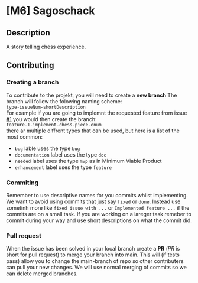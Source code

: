 # [M6] Sagoschack
## Description
A story telling chess experience.

## Contributing
### Creating a branch
To contribute to the projekt, you will need to create a **new branch**
The branch will follow the folowing naming scheme:  
`type-issueNum-shortDescription`  
For example if you are going to implemnt the requested feature from issue [#1](https://github.com/hato1883/M6-Projekt/issues/1) you would then create the branch:  
`feature-1-implement-chess-piece-enum`  
there ar multiple diffrent types that can be used, but here is a list of the most common:
- `bug` lable uses the type `bug`
- `documentation` label uses the type `doc`
- `needed` label uses the type `mvp` as in Minimum Viable Product
- `enhancement` label uses the type `feature`

### Commiting
Remember to use descriptive names for you commits whilst implementing. We want to avoid using commits that just say `fixed` or `done`.
Instead use sometinh more like `fixed issue with ...` or `Implemented feature ...` if the commits are on a small task.
If you are working on a lareger task remeber to commit during your way and use short descriptions on what the commit did.

### Pull request
When the issue has been solved in your local branch create a **PR** (_PR_ is short for pull request) to merge your branch into main.
This will (if tests pass) allow you to change the main-branch of repo so other contributers can pull your new changes.
We will use normal merging of commits so we can delete merged branches.
